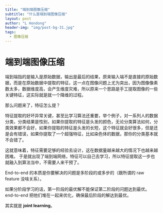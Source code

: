 ```yaml
---
title: "端到端图像压缩"
subtitle: "什么是端到端图像压缩"
layout: post
author: "L Hondong"
header-img: "img/post-bg-31.jpg"
tags:
  - 图像压缩
---
```


# 端到端图像压缩

端到端指的是输入是原始数据，输出是最后的结果，原来输入端不是直接的原始数据，而是在原始数据中提取的特征，这一点在图像问题上尤为突出，因为图像像素数太多，数据维度高，会产生维度灾难，所以原来一个思路是手工提取图像的一些关键特征，这实际就是就一个降维的过程。

那么问题来了，特征怎么提？

特征提取的好坏异常关键，甚至比学习算法还重要，举个例子，对一系列人的数据分类，分类结果是性别，如果你提取的特征是头发的颜色，无论分类算法如何，分类效果都不会好，如果你提取的特征是头发的长短，这个特征就会好很多，但是还是会有错误，如果你提取了一个超强特征，比如染色体的数据，那你的分类基本就不会错了。

这就意味着，特征需要足够的经验去设计，这在数据量越来越大的情况下也越来越困难。 于是就出现了端到端网络，特征可以自己去学习，所以特征提取这一步也就融入到算法当中，不需要人来干预了。

End-to-end 的本质是你要解决的问题是多阶段的或多步的（跟所谓的 raw feature 没啥关系）。

如果分阶段学习的话，第一阶段的最优解不能保证第二阶段的问题达到最优。end-to-end 把他们堆在一起来优化，确保最后阶段的解达到最优。

其实就是 **joint learning**。